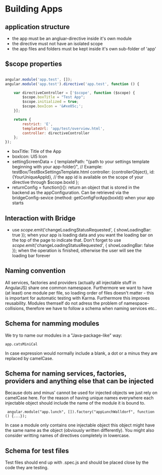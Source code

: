 Building Apps
======================================

## application structure
* the app must be an angluar-directive inside it's own module
* the directive must not have an isolated scope
* the app files and folders must be kept inside it's own sub-folder of 'app'

## $scope properties
```javascript

angular.module('app.test', []);
angular.module('app.test').directive('app.test', function () {

    var directiveController = ['$scope', function ($scope) {
        $scope.boxTitle = "Test App";
        $scope.initialized = true;
        $scope.boxIcon = '&#xe05c;';    
    }];

    return {
        restrict: 'E',
        templateUrl: 'app/test/overview.html',
        controller: directiveController
    };
});

```
* boxTitle: Title of the App
* boxIcon: UI5 Icon
* settingScreenData = {
    templatePath: "{path to your settings template beginning with your app-folder}", // Example: testBox/TestBoxSettingsTemplate.html
    controller: {controllerObject},
    id: {YourUniqueAppId}, // the app id is available on the scope of your directive through $scope.boxId
  };
* returnConfig = function(){}: return an object that is stored in the backend as the appConfiguration. Can be retrieved via the bridgeConfig-sevice (method: getConfigForApp(boxId)) when your app starts

## Interaction with Bridge
* use $scope.$emit('changeLoadingStatusRequested', { showLoadingBar: true }); when your app is loading data and you want the loading bar on the top of the page to indicate that. Don't forget to use
	$scope.$emit('changeLoadingStatusRequested', { showLoadingBar: false }); when the operation is finished, otherwise the user will see the loading bar forever


## Naming convention

All services, factories and providers (actually all injectable stuff in AngularJS) share one common namespace. Furthermore we want to have (at least) one module per file, so loading order of files doesn't matter - this is important for automatic testing with Karma. Furthermore this improves reusability. Modules themself do not adress the problem of namespace-collisions, therefore we have to follow a schema when naming services etc..

## Schema for namming modules
We try to name our modules in a "Java-package-like" way:

``` app.catsMiniCal ```

In case expression would normally include a blank, a dot or a minus they are replaced by camelCase.

## Schema for naming services, factories, providers and anything else that can be injected
Because dots and minus' cannot be used for injected objects we just rely on camelCase here. 
For the reason of having unique names everywhere each injectable object should include the name of the module it is bound to.

``` angular.module("app.lunch", []).factory("appLunchWalldorf", function () {...});```

In case a module only contains one injectable object this object might have the same name as the object (obviously written differently). You might also consider writting names of directives completely in lowercase.

## Schema for test files
Test files should end up with .spec.js and should be placed close by the code they are testing.